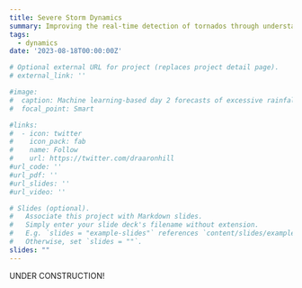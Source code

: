 ```yaml
---
title: Severe Storm Dynamics
summary: Improving the real-time detection of tornados through understanding of environmental precursors
tags:
  - dynamics
date: '2023-08-18T00:00:00Z'

# Optional external URL for project (replaces project detail page).
# external_link: ''

#image:
#  caption: Machine learning-based day 2 forecasts of excessive rainfall associated with Hurricane Ida with overlapping observations
#  focal_point: Smart

#links:
#  - icon: twitter
#    icon_pack: fab
#    name: Follow
#    url: https://twitter.com/draaronhill
#url_code: ''
#url_pdf: ''
#url_slides: ''
#url_video: ''

# Slides (optional).
#   Associate this project with Markdown slides.
#   Simply enter your slide deck's filename without extension.
#   E.g. `slides = "example-slides"` references `content/slides/example-slides.md`.
#   Otherwise, set `slides = ""`.
slides: ""
---
```

UNDER CONSTRUCTION!

<!--I have been involved in a number of field programs that aimed to better understand the dynamics of severe storms, either through targeted deployments of observational assets in and near supercell thunderstorms (e.g., Targeted Observations by Radars and UAS of Supercells, TORUS) or deployments of mobile and portable near-surface platforms to observe heterogenieties preceeding convection in the southeast U.S. (e.g., VORTEX-SE). These experiences have propelled an interest in engineering platforms designed to observe severe storms (e.g., small, lightweight platforms) as well as the observations obtained that may elucidate new dynamic information to help advance warnings of severe-storm hazards. These interests are being supported by a National Oceanic and Atmospheric Administration grant through the VORTEX-SE Program.-->